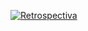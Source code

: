 <a href="https://ibb.co/2yhKmfn"><img src="https://ibb.co/QJHLhzm" alt="Retrospectiva" border="0"></a>